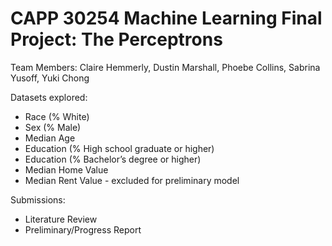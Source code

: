 # CAPP 30254 Machine Learning Final Project: The Perceptrons
Team Members: Claire Hemmerly, Dustin Marshall, Phoebe Collins, Sabrina Yusoff, Yuki Chong

Datasets explored:
- Race (% White)
- Sex (% Male)
- Median Age
- Education (% High school graduate or higher)
- Education (% Bachelor’s degree or higher)
- Median Home Value
- Median Rent Value - excluded for preliminary model

Submissions:
- Literature Review
- Preliminary/Progress Report
